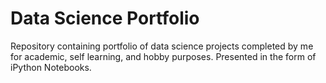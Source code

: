 # Data Science Portfolio
Repository containing portfolio of data science projects completed by me for academic, self learning, and hobby purposes. Presented in the form of iPython Notebooks.
